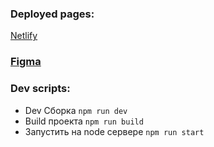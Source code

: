 ### **Deployed pages:**

[Netlify](https://6750ac4f7b60bd862dfd8309--statuesque-lollipop-3761bb.netlify.app/)


### **[Figma](https://www.figma.com/design/jF5fFFzgGOxQeB4CmKWTiE/Chat_external_link?node-id=1-600&t=v3nXt3NKHTZhPHbl-0)**


### **Dev scripts:**

- Dev Сборка ```npm run dev```
- Build проекта ```npm run build```
- Запустить на node сервере ```npm run start```
